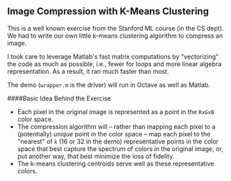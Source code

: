 ## Image Compression with K-Means Clustering

This is a well known exercise from the Stanford ML course (in the CS dept). We had to write our own little k-means clustering algorithm to compress an image. 

I took care to leverage Matlab's fast matrix computations by "vectorizing" the code as much as possible, i.e., fewer for loops and more linear algebra representation. As a result, it ran much faster than most.

The demo (`wrapper.m` is the driver) will run in Octave as well as Matlab.

####Basic Idea Behind the Exercise

* Each pixel in the original image is represented as a point in the `RxGxB` color space. 
* The compression algorithm will – rather than mapping each pixel to a (potentially) *unique* point in the color space – map each pixel to the "nearest" of `k` (16 or 32 in the demo) representative points in the color space that best capture the spectrum of colors in the original image, or, put another way, that best minimize the loss of fidelity. 
* The k-means clustering centroids serve well as these representative colors.

